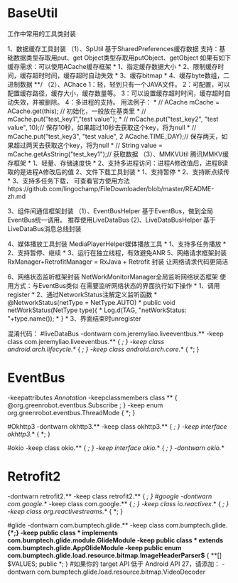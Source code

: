 # BaseUtil
工作中常用的工具类封装

1、数据缓存工具封装
（1）、SpUtil
    基于SharedPreferences缓存数据
​   支持：基础数据类型存取用put、get
         Object类型存取用putObject、getObject
    如果有如下缓存需求：可以使用ACache缓存框架
      * 1、指定缓存数据大小
      * 2、限制缓存时间，缓存超时时间，缓存超时自动失效
      * 3、缓存bitmap
      * 4、缓存byte数组，二进制数据
      **/
（2）、AChace
    1：轻，轻到只有一个JAVA文件。
    2：可配置，可以配置缓存路径，缓存大小，缓存数量等。
    3：可以设置缓存超时时间，缓存超时自动失效，并被删除。
    4：多进程的支持。
    用法例子：
     * // ACache mCache = ACache.get(this); // 初始化，一般放在基类里
     * // mCache.put("test_key1","test value");
     * // mCache.put("test_key2", "test value", 10);// 保存10秒，如果超过10秒去获取这个key，将为null
     * // mCache.put("test_key3", "test value", 2 ACache.TIME_DAY);// 保存两天，如果超过两天去获取这个key，将为null
     * // String value = mCache.getAsString("test_key1");// 获取数据
（3）、MMKVUtil
    腾讯MMKV缓存框架
     * 1、轻量、存储速度快
     * 2、支持多进程访问：进程A修改值后，进程B读取的是进程A修改后的值
2、文件下载工具封装
    * 1、支持暂停
    * 2、支持断点续传
    * 3、支持多任务下载，
    可查看官方使用方法https://github.com/lingochamp/FileDownloader/blob/master/README-zh.md

3、组件间通信框架封装
（1）、EventBusHelper
    基于EventBus，做到全局EventBus统一调用。
    推荐使用LiveDataBus
 (2)、LiveDataBusHelper
    基于LiveDataBus消息总线封装

4、媒体播放工具封装
    MediaPlayerHelper媒体播放工具
     * 1、支持多任务播放
     * 2、支持暂停、继续
     * 3、运行在独立线程，有效避免ANR
5、网络请求框架封装
    RxManager+RetrofitManager = RxJava + Retrofit 封装
    让网络请求代码更简洁

6、网络状态监听框架封装
    NetWorkMonitorManager全局监听网络状态框架
     使用方式：与EventBus类似
     在需要监听网络状态的界面执行如下操作
      * 1、调用register
      * 2、通过NetworkStatus注解定义监听函数
      * @NetworkStatus(netType = NetType.AUTO)
      * public void netWorkStatus(NetType type){
      * Log.d(TAG, "netWorkStatus: "+type.name());
      *     }
      * 3、界面结束时unregister

混淆代码：
#liveDataBus
-dontwarn com.jeremyliao.liveeventbus.**
-keep class com.jeremyliao.liveeventbus.** { *; }
-keep class android.arch.lifecycle.** { *; }
-keep class android.arch.core.** { *; }
# EventBus
-keepattributes *Annotation*
-keepclassmembers class ** {
    @org.greenrobot.eventbus.Subscribe <methods>;
}
-keep enum org.greenrobot.eventbus.ThreadMode { *; }

#Okhttp3
-dontwarn okhttp3.**
-keep class okhttp3.** { *; }
-keep interface okhttp3.** { *; }

#okio
-keep class okio.** { *; }
-keep interface okio.** { *; }
-dontwarn okio.**

# Retrofit2
-dontwarn retrofit2.**
-keep class retrofit2.** { *; }
#google
-dontwarn com.google.**
-keep class com.google.** { *; }
-keep class io.reactivex.** { *; }
-keep class org.reactivestreams.** { *; }

#glide
-dontwarn com.bumptech.glide.**
-keep class com.bumptech.glide.**{*;}
-keep public class * implements com.bumptech.glide.module.GlideModule
-keep public class * extends com.bumptech.glide.AppGlideModule
-keep public enum com.bumptech.glide.load.resource.bitmap.ImageHeaderParser$** {
  **[] $VALUES;
  public *;
}
#如果你的 target API 低于 Android API 27，请添加：
-dontwarn com.bumptech.glide.load.resource.bitmap.VideoDecoder

